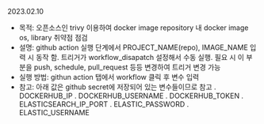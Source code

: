 2023.02.10 
- 목적: 오픈소스인 trivy 이용하여 docker image repository 내 docker image os, library 취약점 점검
- 설명: github action 실행 단계에서 PROJECT_NAME(repo), IMAGE_NAME 입력 시 동작 함. 트리거가 workflow_disapatch 설정해서 수동 실행. 필요 시 이 부분을 push, schedule, pull_request 등등 변경하여 트리거 변경 가능
- 실행 방법: githun action 탭에서 workflow 클릭 후 변수 입력
- 참고: 아래 값은 github secret에 저장되어 있는 변수들이므로 참고 
  . DOCKERHUB_IP
  . DOCKERHUB_USERNAME
  . DOCKERHUB_TOKEN
  . ELASTICSEARCH_IP_PORT 
  . ELASTIC_PASSWORD
  . ELASTIC_USERNAME 
